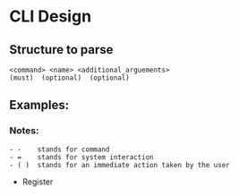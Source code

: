 # CLI Design
## Structure to parse
```shell
<command> <name> <additional_arguements>
(must)  (optional)  (optional)

```

## Examples:
### Notes:
    - -    stands for command
    - =    stands for system interaction
    - ( )  stands for an immediate action taken by the user
    
- Register
